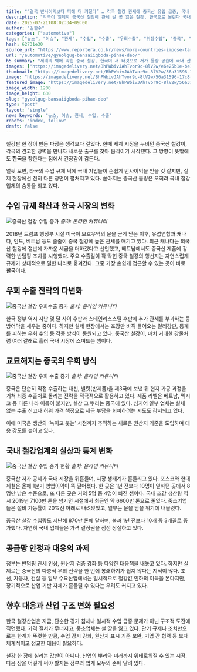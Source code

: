 ```yaml
---
title: "“결국 반사이익보다 피해 더 커졌다” … 각국 철강 관세에 중국산 유입 급증, 국내 철강업계 타격"
description: "각국이 일제히 중국산 철강에 관세 갈 곳 잃은 철강, 한국으로 몰린다 국내 철강산업, 반사이익보다 피해 더 커 ..."
date: 2025-07-21T08:02:34+09:00
author: "김한수"
categories: ["automotive"]
tags: ["뉴스", "이슈", "관세", "수입", "수출", "우회수출", "위장수입", "중국", "철강", "철강업계", "트럼프", "공급쇼크경보", "은밀한무역흐름"]
hash: 62731e30
source_url: "https://www.reportera.co.kr/news/more-countries-impose-tariffs-on-chinese-steel/"
url: "/automotive/gyeolgug-bansaiigboda-pihae-deo/"
h5_summary: "세계의 벽에 막힌 중국 철강, 한국이 새 타깃으로 저가 물량 공습에 국내 산업 부담 가중"
images: ["https://imagedelivery.net/BhPWbivJAhTvor9c-8lV2w/e6e25b1e-be15-4e06-ffbe-9a68cd824800/public", "https://imagedelivery.net/BhPWbivJAhTvor9c-8lV2w/4be83aaf-2219-4840-f5b0-bdf7b7106200/public", "https://imagedelivery.net/BhPWbivJAhTvor9c-8lV2w/a3d1c1f1-8690-4122-3aef-f9dc2d6d9e00/public", "https://imagedelivery.net/BhPWbivJAhTvor9c-8lV2w/214002ff-0df9-42a9-0f7d-16692fe2dd00/public", "https://imagedelivery.net/BhPWbivJAhTvor9c-8lV2w/56a31596-17c8-4aed-be3e-3d487b4b6f00/public"]
thumbnail: "https://imagedelivery.net/BhPWbivJAhTvor9c-8lV2w/56a31596-17c8-4aed-be3e-3d487b4b6f00/public"
image: "https://imagedelivery.net/BhPWbivJAhTvor9c-8lV2w/56a31596-17c8-4aed-be3e-3d487b4b6f00/public"
featured_image: "https://imagedelivery.net/BhPWbivJAhTvor9c-8lV2w/56a31596-17c8-4aed-be3e-3d487b4b6f00/public"
image_width: 1200
image_height: 630
slug: "gyeolgug-bansaiigboda-pihae-deo"
type: "post"
layout: "single"
news_keywords: "뉴스, 이슈, 관세, 수입, 수출"
robots: "index, follow"
draft: false
---
```


철강판 한 장이 만든 파장은 생각보다 깊었다. 한때 세계 시장을 누비던 중국산 철강이, 각국의 견고한 장벽을 만나자 새로운 출구를 찾아 움직이기 시작했다. 그 방향이 뜻밖에도 **한국**을 향한다는 점에서 긴장감이 감돈다.

얼핏 보면, 타국의 수입 규제 덕에 국내 기업들이 손쉽게 반사이익을 얻을 것 같지만, 실제 현장에선 전혀 다른 장면이 펼쳐지고 있다. 쏟아지는 중국산 물량은 오히려 국내 철강업체의 숨통을 죄고 있다. 

## 수입 규제 확산과 한국 시장의 변화

![중국산 철강 수입 증가](https://imagedelivery.net/BhPWbivJAhTvor9c-8lV2w/a3d1c1f1-8690-4122-3aef-f9dc2d6d9e00/public)
*출처: 온라인 커뮤니티*


2018년 트럼프 행정부 시절 미국이 보호무역의 문을 굳게 닫은 이후, 유럽연합과 캐나다, 인도, 베트남 등도 줄줄이 중국 철강에 높은 관세를 매기고 있다. 최근 캐나다는 외국산 철강에 절반에 가까운 세금을 더하겠다고 선언했고, 베트남에서도 중국산 제품에 강력한 반덤핑 조치를 시행했다. 주요 수출길이 꽉 막힌 중국 철강의 행선지는 자연스럽게 규제가 상대적으로 덜한 나라로 옮겨간다. 그중 가장 손쉽게 접근할 수 있는 곳이 바로 **한국**이다.

## 우회 수출 전략의 다변화

![중국산 철강 우회수출 증가](https://imagedelivery.net/BhPWbivJAhTvor9c-8lV2w/4be83aaf-2219-4840-f5b0-bdf7b7106200/public)
*출처: 온라인 커뮤니티*


한국 정부 역시 지난 몇 달 사이 후판과 스테인리스스틸 후판에 추가 관세를 부과하는 등 방어막을 세우는 중이다. 하지만 실제 현장에서는 포장만 바꿔 들어오는 컬러강판, 통계를 피하는 우회 수입 등 각종 방식이 동원되고 있다. 중국산 철강이, 마치 거대한 강물처럼 여러 갈래로 흘러 국내 시장에 스며드는 셈이다.

## 교묘해지는 중국의 우회 방식

![중국산 철강 우회 수출 증가](https://imagedelivery.net/BhPWbivJAhTvor9c-8lV2w/e6e25b1e-be15-4e06-ffbe-9a68cd824800/public)
*출처: 온라인 커뮤니티*


중국은 단순히 직접 수출하는 대신, 빌릿(반제품)을 제3국에 보낸 뒤 현지 가공 과정을 거쳐 최종 수출처로 돌리는 전략을 적극적으로 활용하고 있다. 제품 라벨은 베트남, 멕시코 등 다른 나라 이름이 붙지만, 실상 그 뿌리는 중국에 있다. 심지어 일부 업체는 실체 없는 수출 신고나 허위 가격 책정으로 세금 부담을 회피하려는 시도도 감지되고 있다.

이에 미국은 생산의 ‘녹이고 붓는’ 시점까지 추적하는 새로운 원산지 기준을 도입하며 대응 강도를 높이고 있다.

## 국내 철강업계의 실상과 통계 변화

![중국산 철강 수입 증가 현황](https://imagedelivery.net/BhPWbivJAhTvor9c-8lV2w/214002ff-0df9-42a9-0f7d-16692fe2dd00/public)
*출처: 온라인 커뮤니티*


중국산 저가 공세가 국내 시장을 뒤흔들며, 시장 생태계가 흔들리고 있다. 포스코와 현대제철은 올해 1분기 영업이익이 뚝 떨어졌다. 한 곳은 1년 전보다 10명이 일하던 곳에서 8명만 남은 수준으로, 또 다른 곳은 거의 5명 중 4명이 빠진 셈이다. 국내 조강 생산량 역시 2019년 7100만 톤을 넘기던 시절에서 최근엔 약 6600만 톤으로 줄었다. 중소기업들은 설비 가동률이 20%선 아래로 내려앉았고, 일부는 문을 닫을 위기에 내몰렸다.

중국산 철강 수입량도 지난해 870만 톤에 달하며, 불과 1년 전보다 10개 중 3개꼴로 증가했다. 자연히 국내 업체들은 가격 결정권을 점점 상실하고 있다.

## 공급망 안정과 대응의 과제

정부는 반덤핑 관세 인상, 원산지 검증 강화 등 다양한 대응책을 내놓고 있다. 하지만 실제로는 중국산의 다층적 우회 전략을 한 번에 봉쇄하기가 쉽지 않다는 지적이 많다. 조선, 자동차, 건설 등 일부 수요산업에서는 일시적으로 철강값 인하의 이득을 본다지만, 장기적으로 산업 기반 자체가 흔들릴 수 있다는 우려도 커지고 있다.

## 향후 대응과 산업 구조 변화 필요성

한국 철강산업은 지금, 단순한 경기 침체나 일시적 수입 급증 문제가 아닌 구조적 도전에 직면했다. 가격 질서가 무너지고, 중소업체는 설 땅을 잃고 있다. 단기 규제나 조치만으로는 한계가 뚜렷한 만큼, 수입 감시 강화, 원산지 표시 기준 보완, 기업 간 협력 등 보다 체계적이고 정교한 대응이 필요하다.

철강 한 장에 실리는 값만이 아니다. 산업의 뿌리와 미래까지 위태로워질 수 있는 시점. 다음 장을 어떻게 써야 할지는 정부와 업계 모두의 손에 달려 있다.
